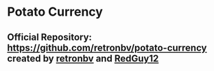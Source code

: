 # Potato Currency

## Official Repository: https://github.com/retronbv/potato-currency created by [retronbv](https://github.com/retronbv) and [RedGuy12](https://github.com/RedGuy12)

